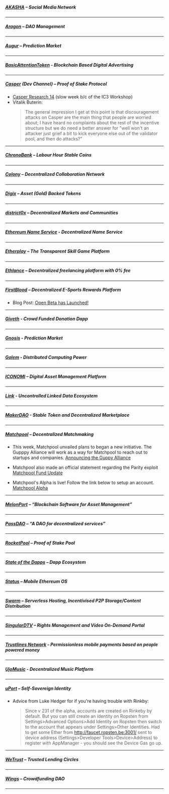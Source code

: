 
##### [AKASHA](https://akasha.world/) – Social Media Network


---
##### [Aragon](https://aragon.one/) – DAO Management


---
##### [Augur](https://augur.net/) – Prediction Market


---
##### [BasicAttentionToken](https://basicattentiontoken.org/) - Blockchain Based Digital Advertising


---  
##### [Casper](https://blog.ethereum.org/2015/08/01/introducing-casper-friendly-ghost/) (Dev Channel) – Proof of Stake Protocol
- [Casper Research 14](https://www.youtube.com/watch?v=SStjwzVnXl0) (slow week b/c of the IC3 Workshop)
- Vitalik Buterin: 
  >The general impression I get at this point is that discouragement attacks on Casper are the main thing that people are worried about; I have heard no complaints about the rest of the incentive structure but we do need a better answer for "well won't an attacker just grief a bit to kick everyone else out of the validator pool, and then do attacks?"
---
##### [ChronoBank](http://chronobank.io/) – Labour Hour Stable Coins


---
##### [Colony](https://colony.io/) – Decentralized Collaboration Network

---
##### [Digix](https://digix.io/) – Asset (Gold) Backed Tokens

---
##### [district0x](https://district0x.io/) – Decentralized Markets and Communities

---
##### [Ethereum Name Service](https://ens.codetract.io) - Decentralized Name Service


---
##### [Etherplay](https://etherplay.io) – The Transparent Skill Game Platform


---
##### [Ethlance](https://ethlance.com/) – Decentralized freelancing platform with 0% fee


---
##### [FirstBlood](https://firstblood.io/) – Decentralized E-Sports Rewards Platform
- Blog Post: [Open Beta has Launched!](https://blog.firstblood.io/open-beta-has-launched-bdc5438349fa)
---
##### [Giveth](https://www.giveth.io/) - Crowd Funded Donation Dapp


---
##### [Gnosis](https://gnosis.pm/) - Prediction Market 


---  
##### [Golem](https://golem.network/) - Distributed Computing Power


---
##### [ICONOMI](https://iconomi.net/) – Digital Asset Management Platform

---
##### [Link](http://docs.link-blockchain.org/en/latest/) - Uncontrolled Linked Data Ecosystem

---
##### [MakerDAO](https://makerdao.com/) - Stable Token and Decentralized Marketplace


---
##### [Matchpool](https://matchpool.co/) – Decentralized Matchmaking
- This week, Matchpool unvailed plans to began a new initiative. The Gupppy Alliance will work as a way for Matchpool to reach out to startups and companies. [Announcing the Guppy Alliance](https://blog.matchpool.com/announcing-the-guppy-alliance-ea7b3de4150a)

- Matchpool also made an official statement regarding the Parity exploit [Matchpool Fund Update](https://blog.matchpool.com/matchpool-fund-update-c8fe5880c49f)

- Matchpool's Alpha is live! Follow the link below to setup an account. [Matchpool Alpha](http://app.matchpool.com/#/)

---
##### [MelonPort](https://melonport.com/) – “Blockchain Software for Asset Management”


---
##### [PassDAO](https://forum.passdao.org/) – “A DAO for decentralized services”

  
  ---
##### [RocketPool](https://www.rocketpool.net/) – Proof of Stake Pool


---
##### [State of the Dapps](https://dapps.ethercasts.com/) – Dapp Ecosystem


---
##### [Status](https://status.im/) – Mobile Ethereum OS

---
##### [Swarm](http://swarm-gateways.net/bzz:/theswarm.eth/) – Serverless Hosting, Incentivised P2P Storage/Content Distribution


---
##### [SingularDTV](https://singulardtv.com/) – Rights Management and Video On-Demand Portal


---
##### [Trustlines Network](https://trustlines.network) - Permissionless mobile payments based on people powered money


---
##### [UjoMusic](https://ujomusic.com/) - Decentralized Music Platform


---  
##### [uPort](https://www.uport.me/) – Self-Sovereign Identity 
- Advice from Luke Hedger for if you're having trouble with Rinkby:
  >Since v 231 of the alpha, accounts are created on Rinkeby by default. But you can still create an identity on Ropsten from Settings>Advanced Options>Add Identity on Ropsten then switch to the account that appears under Settings>Other Identities.
Had to get some Ether from http://faucet.ropsten.be:3001/ sent to device address (Settings>Developer Tools>Device>Address) to register with AppManager - you should see the Device Gas go up.
---
##### [WeTrust](https://www.wetrust.io/) – Trusted Lending Circles


---
##### [Wings](https://wings.ai/) – Crowdfunding DAO


---

